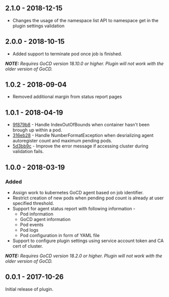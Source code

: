 ## 2.1.0 - 2018-12-15
- Changes the usage of the namespace list API to namespace get in the plugin settings validation

## 2.0.0 - 2018-10-15
- Added support to terminate pod once job is finished.

**_NOTE:_** *_Requires GoCD version 18.10.0 or higher. Plugin will not work with the older version of GoCD._*

## 1.0.2 - 2018-09-04
- Removed additional margin from status report pages

## 1.0.1 - 2018-04-19

* [9f879b8](https://github.com/gocd/kubernetes-elastic-agents/commit/9f879b8) - Handle IndexOutOfBounds when container hasn't been brough up within a pod.
* [316eb28](https://github.com/gocd/kubernetes-elastic-agents/commit/316eb28) - Handle NumberFormatException when desrializing agent autoregister count and maximum pending pods.
* [5d3bb9c](https://github.com/gocd/kubernetes-elastic-agents/commit/5d3bb9c) - Improve the error message if accessing cluster during validation fails.

## 1.0.0 - 2018-03-19

### Added
- Assign work to kubernetes GoCD agent based on job identifier.
- Restrict creation of new pods when pending pod count is already at user specified threshold.
- Support for agent status report with following information -
    - Pod information
    - GoCD agent information
    - Pod events
    - Pod logs
    - Pod configuration in form of YAML file
- Support to configure plugin settings using service account token and CA cert of cluster.

**_NOTE:_** *_Requires GoCD version 18.2.0 or higher. Plugin will not work with the older version of GoCD._*

 
## 0.0.1 - 2017-10-26

Initial release of plugin.